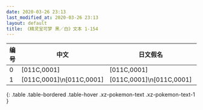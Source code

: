 ```yaml
---
date: 2020-03-26 23:13
last_modified_at: 2020-03-26 23:13
layout: default
title: 《精灵宝可梦 黑／白》文本 1-154
---
```

| 编号 | 中文 | 日文假名 | 日文汉字 |
| ---- | ---- | ---- | --- |
| 0 | [011C,0001] | [011C,0001] | [011C,0001] |
| 1 | [011C,0001]\n[011C,0001] | [011C,0001]\n[011C,0001] | [011C,0001]\n[011C,0001] |
{: .table .table-bordered .table-hover .xz-pokemon-text .xz-pokemon-text-1 }